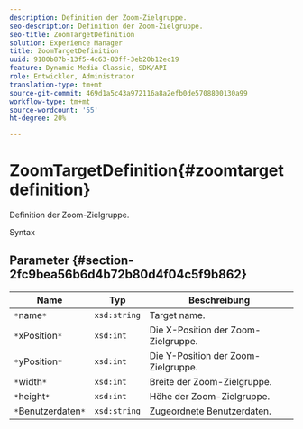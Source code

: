 ```yaml
---
description: Definition der Zoom-Zielgruppe.
seo-description: Definition der Zoom-Zielgruppe.
seo-title: ZoomTargetDefinition
solution: Experience Manager
title: ZoomTargetDefinition
uuid: 9180b87b-13f5-4c63-83ff-3eb20b12ec19
feature: Dynamic Media Classic, SDK/API
role: Entwickler, Administrator
translation-type: tm+mt
source-git-commit: 469d1a5c43a972116a8a2efb0de5708800130a99
workflow-type: tm+mt
source-wordcount: '55'
ht-degree: 20%

---
```



# ZoomTargetDefinition{#zoomtargetdefinition}

Definition der Zoom-Zielgruppe.

Syntax

## Parameter {#section-2fc9bea56b6d4b72b80d4f04c5f9b862}

| Name | Typ | Beschreibung |
|---|---|---|
| `*`name`*` | `xsd:string` | Target name. |
| `*`xPosition`*` | `xsd:int` | Die X-Position der Zoom-Zielgruppe. |
| `*`yPosition`*` | `xsd:int` | Die Y-Position der Zoom-Zielgruppe. |
| `*`width`*` | `xsd:int` | Breite der Zoom-Zielgruppe. |
| `*`height`*` | `xsd:int` | Höhe der Zoom-Zielgruppe. |
| `*`Benutzerdaten`*` | `xsd:string` | Zugeordnete Benutzerdaten. |


